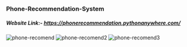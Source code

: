 ### Phone-Recommendation-System
##### Website Link:- https://phonerecommendation.pythonanywhere.com/ 
![phone-recomend](https://github.com/rkgupta7463/Phone-Recoomendation-System/assets/96177171/2e16ba31-f92a-4d0b-bcbd-6a94b2a2c0ef)
![phone-recomend2](https://github.com/rkgupta7463/Phone-Recoomendation-System/assets/96177171/fef86e1f-f3d1-4fce-9677-42c2535be92b)
![phone-recomend3](https://github.com/rkgupta7463/Phone-Recoomendation-System/assets/96177171/f06383b5-daec-46c6-bcec-39f566d205d0)
